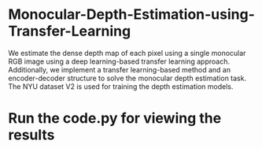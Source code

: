 # Monocular-Depth-Estimation-using-Transfer-Learning
We estimate the dense depth map of each pixel using a single monocular RGB image using a deep learning-based transfer learning approach. Additionally, we implement a transfer learning-based method and an encoder-decoder structure to solve the monocular depth estimation task. The NYU dataset V2 is used for training the depth estimation models.

# Run the code.py for viewing the results
